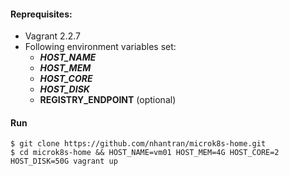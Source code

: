 #### Reprequisites:
  * Vagrant 2.2.7
  * Following environment variables set:
    * __*HOST_NAME*__
    * __*HOST_MEM*__
    * __*HOST_CORE*__
    * __*HOST_DISK*__
    * __REGISTRY_ENDPOINT__ (optional)

#### Run
```
$ git clone https://github.com/nhantran/microk8s-home.git
$ cd microk8s-home && HOST_NAME=vm01 HOST_MEM=4G HOST_CORE=2 HOST_DISK=50G vagrant up
```
